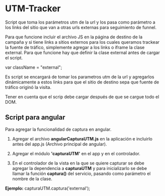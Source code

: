 # UTM-Tracker
Script que toma los parámetros utm de la url y los pasa como parámetro a los links del sitio que van a otras urls externas para seguimiento de funnel.

Para que funcione incluir el archivo JS en la página de destino de la campaña y si tiene links a sitios externos para los cuales queramos trackear la fuente de tráfico, simplemente agregar a los links o iframe la clase external. 
Para que funcione hay que definir la clase external antes de cargar el script. 

var className = "external";

Es script se encargará de tomar los parametros utm de la url y agregarlos dinámicamente a estos links para que el sitio de destino sepa que fuente de tráfico originó la visita. 

Tener en cuenta que el scrip debe cargar después de que se cargue todo el DOM.

## Script para angular

Para agregar la funcionalidad de captura en angular.

1. Agregar el archivo **angularCapturaUTM.js** en la aplicación e incluirlo antes del app.js (Archivo principal de angular).

2. Agregar el módulo **'capturaUTM'** en el app y en el controlador.

3. En el controlador de la vista en la que se quiere capturar se debe agregar la dependencia a  **capturaUTM** y para inicializarlo se debe llamar la función **captura()** del servicio, pasando como parámetro el nombre de la clase.

**Ejemplo:** capturaUTM.captura('external');

